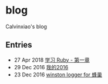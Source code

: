 # blog
Calvinxiao's blog

## Entries

* 27 Apr 2018 [学习 Ruby - 第一章](https://github.com/calvinxiao/blog/issues/5)
* 29 Dec 2016 [我的2016](https://github.com/calvinxiao/blog/issues/2)
* 23 Dec 2016 [winston logger for 蜂巢](https://github.com/calvinxiao/blog/issues/1)
